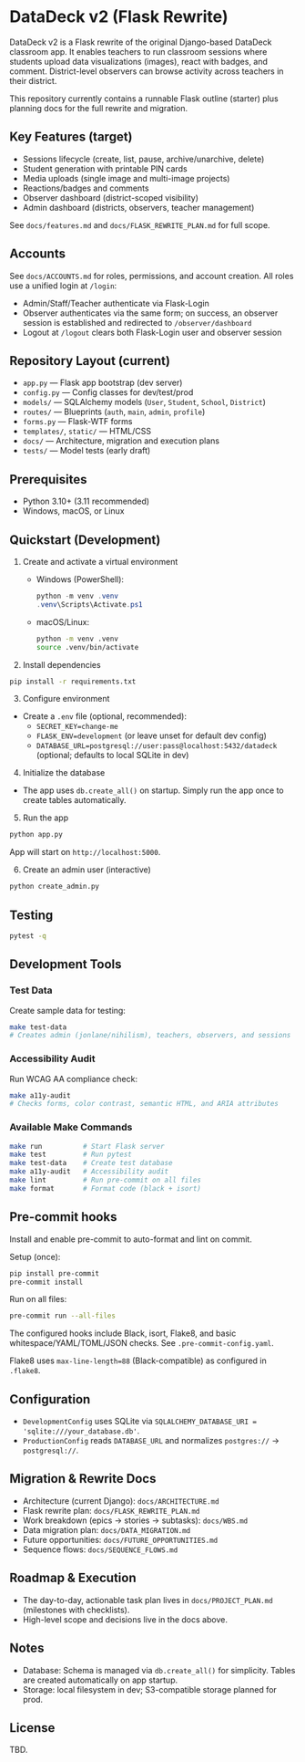 # DataDeck v2 (Flask Rewrite)

DataDeck v2 is a Flask rewrite of the original Django-based DataDeck classroom app. It enables teachers to run classroom sessions where students upload data visualizations (images), react with badges, and comment. District-level observers can browse activity across teachers in their district.

This repository currently contains a runnable Flask outline (starter) plus planning docs for the full rewrite and migration.

## Key Features (target)
- Sessions lifecycle (create, list, pause, archive/unarchive, delete)
- Student generation with printable PIN cards
- Media uploads (single image and multi-image projects)
- Reactions/badges and comments
- Observer dashboard (district-scoped visibility)
- Admin dashboard (districts, observers, teacher management)

See `docs/features.md` and `docs/FLASK_REWRITE_PLAN.md` for full scope.

## Accounts

See `docs/ACCOUNTS.md` for roles, permissions, and account creation.
All roles use a unified login at `/login`:
- Admin/Staff/Teacher authenticate via Flask-Login
- Observer authenticates via the same form; on success, an observer session is established and redirected to `/observer/dashboard`
- Logout at `/logout` clears both Flask-Login user and observer session

## Repository Layout (current)
- `app.py` — Flask app bootstrap (dev server)
- `config.py` — Config classes for dev/test/prod
- `models/` — SQLAlchemy models (`User`, `Student`, `School`, `District`)
- `routes/` — Blueprints (`auth`, `main`, `admin`, `profile`)
- `forms.py` — Flask-WTF forms
- `templates/`, `static/` — HTML/CSS
- `docs/` — Architecture, migration and execution plans
- `tests/` — Model tests (early draft)

## Prerequisites
- Python 3.10+ (3.11 recommended)
- Windows, macOS, or Linux

## Quickstart (Development)
1) Create and activate a virtual environment
   - Windows (PowerShell):
     ```powershell
     python -m venv .venv
     .venv\Scripts\Activate.ps1
     ```
   - macOS/Linux:
     ```bash
     python -m venv .venv
     source .venv/bin/activate
     ```

2) Install dependencies
```bash
pip install -r requirements.txt
```

3) Configure environment
- Create a `.env` file (optional, recommended):
  - `SECRET_KEY=change-me`
  - `FLASK_ENV=development` (or leave unset for default dev config)
  - `DATABASE_URL=postgresql://user:pass@localhost:5432/datadeck` (optional; defaults to local SQLite in dev)

4) Initialize the database
- The app uses `db.create_all()` on startup. Simply run the app once to create tables automatically.

5) Run the app
```bash
python app.py
```
App will start on `http://localhost:5000`.

6) Create an admin user (interactive)
```bash
python create_admin.py
```

## Testing
```bash
pytest -q
```

## Development Tools

### Test Data
Create sample data for testing:
```bash
make test-data
# Creates admin (jonlane/nihilism), teachers, observers, and sessions
```

### Accessibility Audit
Run WCAG AA compliance check:
```bash
make a11y-audit
# Checks forms, color contrast, semantic HTML, and ARIA attributes
```

### Available Make Commands
```bash
make run          # Start Flask server
make test         # Run pytest
make test-data    # Create test database
make a11y-audit   # Accessibility audit
make lint         # Run pre-commit on all files
make format       # Format code (black + isort)
```

## Pre-commit hooks
Install and enable pre-commit to auto-format and lint on commit.

Setup (once):
```bash
pip install pre-commit
pre-commit install
```

Run on all files:
```bash
pre-commit run --all-files
```

The configured hooks include Black, isort, Flake8, and basic whitespace/YAML/TOML/JSON checks. See `.pre-commit-config.yaml`.

Flake8 uses `max-line-length=88` (Black-compatible) as configured in `.flake8`.

## Configuration
- `DevelopmentConfig` uses SQLite via `SQLALCHEMY_DATABASE_URI = 'sqlite:///your_database.db'`.
- `ProductionConfig` reads `DATABASE_URL` and normalizes `postgres://` → `postgresql://`.

## Migration & Rewrite Docs
- Architecture (current Django): `docs/ARCHITECTURE.md`
- Flask rewrite plan: `docs/FLASK_REWRITE_PLAN.md`
- Work breakdown (epics → stories → subtasks): `docs/WBS.md`
- Data migration plan: `docs/DATA_MIGRATION.md`
- Future opportunities: `docs/FUTURE_OPPORTUNITIES.md`
- Sequence flows: `docs/SEQUENCE_FLOWS.md`

## Roadmap & Execution
- The day-to-day, actionable task plan lives in `docs/PROJECT_PLAN.md` (milestones with checklists).
- High-level scope and decisions live in the docs above.

## Notes
- Database: Schema is managed via `db.create_all()` for simplicity. Tables are created automatically on app startup.
- Storage: local filesystem in dev; S3-compatible storage planned for prod.

## License
TBD.
